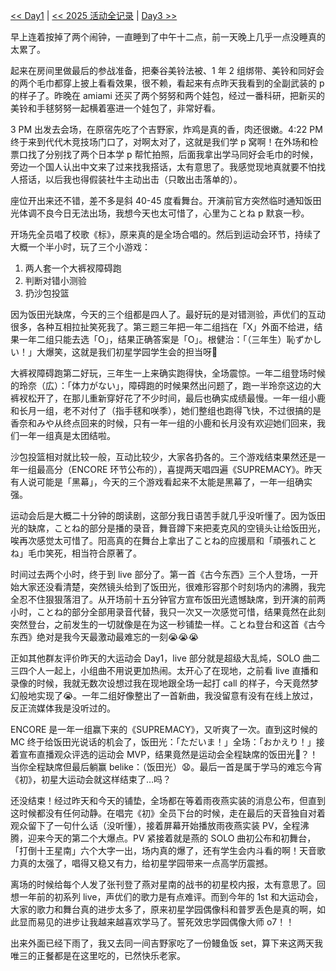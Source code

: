[<< Day1](/post/chu-xing-da-yun-dong-hui-zhi-lv-%20-%20Day1%20-%20-cai-dian-%E3%80%81-chang-fan-fa-zhan.html) | [<< 2025 活动全记录](/post/2025%20-nian-%20Live%20-ji-ge-lei-huo-dong-can-zhan-ji-lu.html) | [Day3 >>](/post/chu-xing-da-yun-dong-hui-zhi-lv-%20-%20Day3%20-%20-zui-hou-de-gou-wu-%E3%80%81-gui-tu.html)

早上连着按掉了两个闹钟，一直睡到了中午十二点，前一天晚上几乎一点没睡真的太累了。

起来在房间里做最后的参战准备，把秦谷美铃法被、1 年 2 组绑带、美铃和同好会的两个毛巾都穿上披上看看效果，很不赖，看起来有点昨天我看到的全副武装的 p 的样子了。昨晚在 amiami 还买了两个努努和两个娃包，经过一番科研，把新买的美铃和手毬努努一起横着塞进一个娃包了，非常好看。

3 PM 出发去会场，在原宿先吃了个吉野家，炸鸡是真的香，肉还很嫩。4:22 PM 终于来到代代木竞技场门口了，对啊太对了，这就是我们学 p 窝啊！在外场和检票口找了分别找了两个日本学 p 帮忙拍照，后面我拿出学马同好会毛巾的时候，旁边一个国人认出中文来了过来找我搭话，太有意思了。我感觉现地真就要不怕找人搭话，以后我也得假装社牛主动出击（只敢出击落单的）。

座位开出来还不错，差不多是斜 40-45 度看舞台。开演前官方突然临时通知饭田光体调不良今日无法出场，我想今天也太可惜了，心里为ことね p 默哀一秒。

开场先全员唱了校歌《标》，原来真的是全场合唱的。然后到运动会环节，持续了大概一个半小时，玩了三个小游戏：

1. 两人套一个大裤衩障碍跑
2. 判断对错小测验
3. 扔沙包投篮

因为饭田光缺席，今天的三个组都是四人了。最好玩的是对错测验，声优们的互动很多，各种互相拉扯笑死我了。第三题三年把一年二组挡在「X」外面不给进，结果一年二组只能去选「O」，结果正确答案是「O」。根健治：「（三年生）恥ずかしい！」大爆笑，这就是我们初星学园学生会的担当呀🤣

大裤衩障碍跑第二好玩，三年生一上来确实跑得快，全场震惊。一年二组登场时候的玲奈（広）：「体力がない」，障碍跑的时候果然出问题了，跑一半玲奈这边的大裤衩松开了，在那儿重新穿好花了不少时间，最后也确实成绩最慢。一年一组小鹿和长月一组，老不对付了（指手毬和咲季），她们整组也跑得飞快，不过很搞的是香奈和みや从终点回来的时候，只有一年一组的小鹿和长月没有欢迎她们回来，我们一年一组真是太团结啦。

沙包投篮相对就比较一般，互动比较少，大家各扔各的。三个游戏结束果然还是一年一组最高分（ENCORE 环节公布的），喜提两天唱四遍《SUPREMACY》。昨天有人说可能是「黑幕」，今天的三个游戏看起来不太能是黑幕了，一年一组确实强。

运动会后是大概二十分钟的朗读剧，这部分我日语苦手就几乎没听懂了。因为饭田光的缺席，ことね的部分是播的录音，舞音蹲下来把麦克风的空镜头让给饭田光，唉再次感觉太可惜了。阳高真的在舞台上拿出了ことね的应援扇和「頑張れことね」毛巾笑死，相当符合原著了。

时间过去两个小时，终于到 live 部分了。第一首《古今东西》三个人登场，一开始大家还没看清楚，突然镜头给到了饭田光，很难形容那个时刻场内的沸腾，我完全忍不住狠狠落泪了。从开场前十五分钟官方宣布饭田光遗憾缺席，到开演的前两小时，ことね的部分全部用录音代替，我只一次又一次感觉可惜，结果竟然在此刻突然登台，之前发生的一切就像是在为这一秒铺垫一样。ことね登台和这首《古今东西》绝对是我今天最激动最难忘的一刻😭😭😭

正如其他群友评价昨天的大运动会 Day1，live 部分就是超级大乱炖，SOLO 曲二三四个人一起上，小组曲不用说更加热闹。太开心了在现地，之前看 live 直播和录像的时候，我就无数次设想过我在现地跟全场一起打 call 的样子，今天竟然梦幻般地实现了😭。一年二组好像整出了一首新曲，我没留意有没有在线上放过，反正流媒体我是没听过的。 

ENCORE 是一年一组赢下来的《SUPREMACY》，又听爽了一次。直到这时候的 MC 终于给饭田光说话的机会了，饭田光：「ただいま！」全场：「おかえり！」接着宣布直播观众评选的运动会 MVP，结果竟然是运动会全程缺席的饭田光🤣？！当你全程缺席但最后躺赢 belike：（饭田光）😧。最后一首是属于学马的难忘今宵《初》，初星大运动会就这样结束了…吗？

还没结束！经过昨天和今天的铺垫，全场都在等着雨夜燕实装的消息公布，但直到这时候都没有任何动静。在唱完《初》全员下台的时候，走在最后的天音独自对着观众留下了一句什么话（没听懂），接着屏幕开始播放雨夜燕实装 PV，全程沸腾，迎来今天的第二个大爆点。PV 紧接着就是燕的 SOLO 曲初公布和初舞台，「打倒十王星南」六个大字一出，场内真的爆了，还有学生会内斗看的啊！天音歌力真的太强了，唱得又稳又有力，给初星学园带来一点高学历震撼。

离场的时候给每个人发了张刊登了燕对星南的战书的初星校内报，太有意思了。回想一年前的初系列 live，声优们的歌力是有点难评。而到今年的 1st 和大运动会，大家的歌力和舞台真的进步太多了，原来初星学园偶像科和普罗丢色是真的啊，如此显而易见的进步让我越来越喜欢学马了。誓死效忠学园偶像大师 o7！！

出来外面已经下雨了，我又去同一间吉野家吃了一份鳗鱼饭 set，算下来这两天我唯三的正餐都是在这里吃的，已然快乐老家。